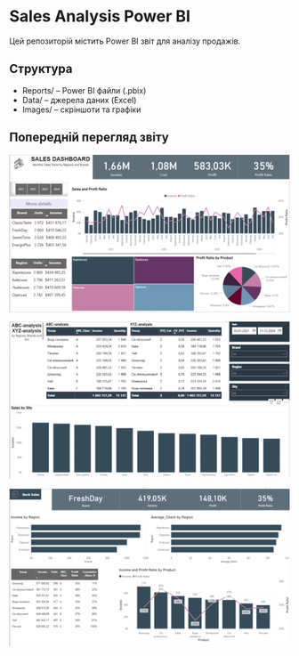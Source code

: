 # Sales Analysis Power BI
Цей репозиторій містить Power BI звіт для аналізу продажів.

## Структура
- Reports/ – Power BI файли (.pbix)
- Data/ – джерела даних (Excel)
- Images/ – скріншоти та графіки

## Попередній перегляд звіту

![Dashboard Preview](Images/dashboard_preview.png)

![Dashboard Preview](Images/dashboard_ABC_XYZ.png)

![Dashboard Preview](Images/Drill_th.png)
